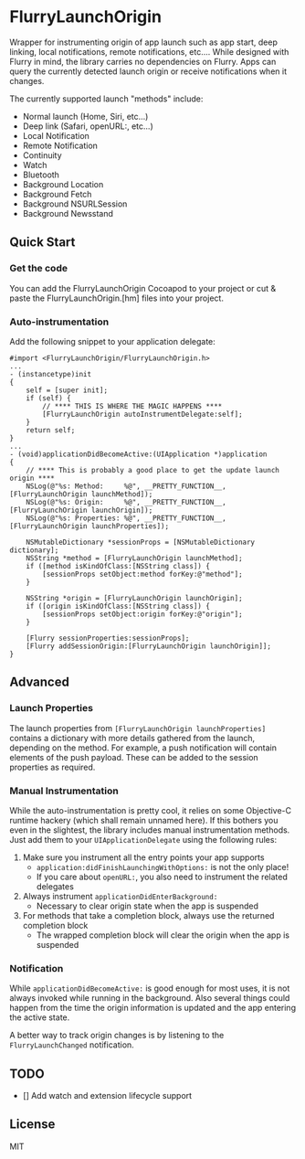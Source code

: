 # FlurryLaunchOrigin
Wrapper for instrumenting origin of app launch such as app start, deep linking, local notifications, remote notifications, etc.... While designed with Flurry in mind, the library carries no dependencies on Flurry. Apps can query the currently detected launch origin or receive notifications when it changes.

The currently supported launch "methods" include:
  - Normal launch (Home, Siri, etc...)
  - Deep link (Safari, openURL:, etc...)
  - Local Notification
  - Remote Notification
  - Continuity
  - Watch
  - Bluetooth
  - Background Location
  - Background Fetch
  - Background NSURLSession
  - Background Newsstand

## Quick Start
### Get the code
You can add the FlurryLaunchOrigin Cocoapod to your project or cut & paste the FlurryLaunchOrigin.[hm] files into your project.

### Auto-instrumentation
Add the following snippet to your application delegate:
```
#import <FlurryLaunchOrigin/FlurryLaunchOrigin.h>
...
- (instancetype)init
{
    self = [super init];
    if (self) {
        // **** THIS IS WHERE THE MAGIC HAPPENS ****
        [FlurryLaunchOrigin autoInstrumentDelegate:self];
    }        
    return self;
}
...
- (void)applicationDidBecomeActive:(UIApplication *)application
{
    // **** This is probably a good place to get the update launch origin ****
    NSLog(@"%s: Method:     %@", __PRETTY_FUNCTION__, [FlurryLaunchOrigin launchMethod]);
    NSLog(@"%s: Origin:     %@", __PRETTY_FUNCTION__, [FlurryLaunchOrigin launchOrigin]);
    NSLog(@"%s: Properties: %@", __PRETTY_FUNCTION__, [FlurryLaunchOrigin launchProperties]);

    NSMutableDictionary *sessionProps = [NSMutableDictionary dictionary];
    NSString *method = [FlurryLaunchOrigin launchMethod];
    if ([method isKindOfClass:[NSString class]) {
        [sessionProps setObject:method forKey:@"method"];
    }
    
    NSString *origin = [FlurryLaunchOrigin launchOrigin];
    if ([origin isKindOfClass:[NSString class]) {
        [sessionProps setObject:origin forKey:@"origin"];
    }

    [Flurry sessionProperties:sessionProps];
    [Flurry addSessionOrigin:[FlurryLaunchOrigin launchOrigin]];
}
```

## Advanced
### Launch Properties
The launch properties from ```[FlurryLaunchOrigin launchProperties]``` contains a dictionary with more details gathered from the launch, depending on the method. For example, a push notification will contain elements of the push payload. These can be added to the session properties as required.

### Manual Instrumentation
While the auto-instrumentation is pretty cool, it relies on some Objective-C runtime hackery (which shall remain unnamed here). If this bothers you even in the slightest, the library includes manual instrumentation methods. Just add them to your ```UIApplicationDelegate``` using the following rules:
1. Make sure you instrument all the entry points your app supports
   * ```application:didFinishLaunchingWithOptions:``` is not the only place!
   * If you care about ```openURL:```, you also need to instrument the related delegates
2. Always instrument ```applicationDidEnterBackground:```
   * Necessary to clear origin state when the app is suspended
3. For methods that take a completion block, always use the returned completion block
   * The wrapped completion block will clear the origin when the app is suspended

### Notification
While ```applicationDidBecomeActive:``` is good enough for most uses, it is not always invoked while running in the background. Also several things could happen from the time the origin information is updated and the app entering the active state.

A better way to track origin changes is by listening to the ```FlurryLaunchChanged``` notification.

## TODO
- [] Add watch and extension lifecycle support

## License
MIT

